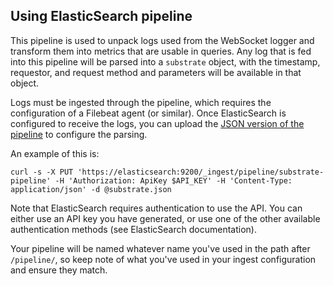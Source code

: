 ## Using ElasticSearch pipeline

This pipeline is used to unpack logs used from the WebSocket logger and transform them into metrics that are usable in queries.
Any log that is fed into this pipeline will be parsed into a `substrate` object, with the timestamp, requestor, and request method and parameters will be available in that object.

Logs must be ingested through the pipeline, which requires the configuration of a Filebeat agent (or similar).
Once ElasticSearch is configured to receive the logs, you can upload the [JSON version of the pipeline](substrate.json) to configure the parsing.

An example of this is:

```shell
curl -s -X PUT 'https://elasticsearch:9200/_ingest/pipeline/substrate-pipeline' -H 'Authorization: ApiKey $API_KEY' -H 'Content-Type: application/json' -d @substrate.json 
```

Note that ElasticSearch requires authentication to use the API.
You can either use an API key you have generated, or use one of the other available authentication methods (see ElasticSearch documentation).

Your pipeline will be named whatever name you've used in the path after `/pipeline/`, so keep note of what you've used in your ingest configuration and ensure they match.